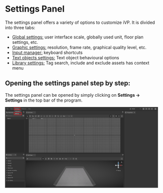 # Settings Panel

The settings panel offers a variety of options to customize iVP. It is divided into three tabs:

* [Global settings:](../settings/global-settings.md) user interface scale, globally used unit, floor plan settings, etc.
* [Graphic settings:](../settings/graphic-settings-panel.md) resolution, frame rate, graphical quality level, etc.
* [Input manager:](../settings/input-manager.md) keyboard shortcuts
* [Text objects settings:](../settings/text-object-settings.md) Text object behavioural options
* [Library settings:](../settings/library-settings.md) Tag search, include and exclude assets
has context menu
 
## Opening the settings panel step by step:

The settings panel can be opened by simply clicking on **Settings -> Settings** in the top bar of the program.

![](../../../.gitbook/assets/iVP_settings_menu.jpg)